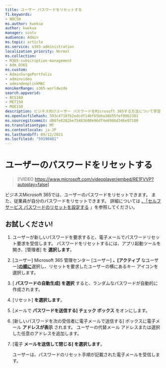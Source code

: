 ```yaml
---
title: ユーザー パスワードをリセットする
f1.keywords:
- NOCSH
ms.author: kwekua
author: kwekua
manager: scotv
audience: Admin
ms.topic: article
ms.service: o365-administration
localization_priority: Normal
ms.collection:
- M365-subscription-management
- Adm_O365
ms.custom:
- AdminSurgePortfolio
- adminvideo
- admindeeplinkMAC
monikerRange: o365-worldwide
search.appverid:
- BCS160
- MET150
- MOE150
description: ビジネス向けユーザー パスワードをMicrosoft 365する方法について学習します。
ms.openlocfilehash: 593c4718fb2edcdf14bf65b6a38b55fef0962381
ms.sourcegitcommit: d08fe0282be75483608e96df4e6986d346e97180
ms.translationtype: MT
ms.contentlocale: ja-JP
ms.lasthandoff: 09/12/2021
ms.locfileid: "59190481"
---
```

# <a name="reset-passwords-for-your-users"></a>ユーザーのパスワードをリセットする

> [!VIDEO https://www.microsoft.com/videoplayer/embed/RE1FVVP?autoplay=false]

ビジネスMicrosoft 365では、ユーザーのパスワードをリセットできます。 また、従業員が自分のパスワードをリセットできます。 詳細については [、「セルフサービス パスワードのリセットを設定する](set-up-self-serve-password-reset.md) 」を参照してください。

## <a name="try-it"></a>お試しください!

1. ユーザーが新しいパスワードを要求すると、電子メールでパスワードリセット要求を受信します。 パスワードをリセットするには、アプリ起動ツールを開き、[管理者] を **選択します**。
1. [ユーザー] Microsoft 365 管理センター [ユーザー] **、[アクティブ** なユーザー]<a href="https://go.microsoft.com/fwlink/p/?linkid=834822" target="_blank">**の順に**</a>選択し、リセットを要求したユーザーの横にあるキー アイコンを選択します。
1. [ **パスワードの自動生成] を選択** すると、ランダムなパスワードが自動的に作成されます。
1. [リセット] **を選択します**。
1. [メールで **パスワードを送信する] チェック ボックス** をオンにします。
1. [新しいパスワードを次の受信者に電子メールで送信する] ボックスに電子メール **アドレスが表示** されます。 ユーザーの代替メール アドレスまたは選択した任意のアドレスを追加します。
1. [電子 **メールを送信して閉じる] を選択します**。

    ユーザーは、パスワードのリセット手順が記載された電子メールを受信します。